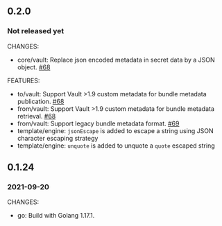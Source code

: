## 0.2.0

### Not released yet

CHANGES:

* core/vault: Replace json encoded metadata in secret data by a JSON object. [#68](https://github.com/elastic/harp/pull/68)

FEATURES:

* to/vault: Support Vault >1.9 custom metadata for bundle metadata publication. [#68](https://github.com/elastic/harp/pull/68)
* from/vault: Support Vault >1.9 custom metadata for bundle metadata retrieval. [#68](https://github.com/elastic/harp/pull/68)
* from/vault: Support legacy bundle metadata format. [#69](https://github.com/elastic/harp/pull/69)
* template/engine: `jsonEscape` is added to escape a string using JSON character escaping strategy
* template/engine: `unquote` is added to unquote a `quote` escaped string

## 0.1.24

### 2021-09-20

CHANGES:

* go: Build with Golang 1.17.1.

